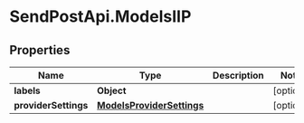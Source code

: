 # SendPostApi.ModelsIIP

## Properties
Name | Type | Description | Notes
------------ | ------------- | ------------- | -------------
**labels** | **Object** |  | [optional] 
**providerSettings** | [**ModelsProviderSettings**](ModelsProviderSettings.md) |  | [optional] 



